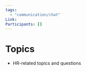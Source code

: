 ```yaml
---
tags:
  - "communication/chat"
Link:
Participants: []
---
```

# Topics
-  HR-related topics and questions